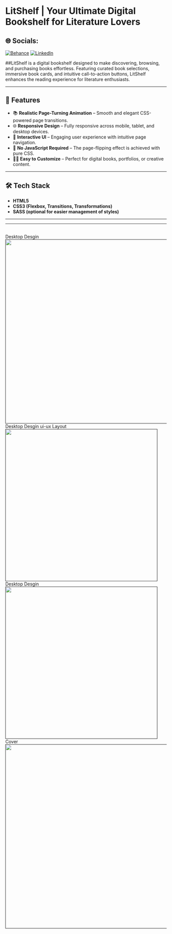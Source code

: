 # LitShelf | Your Ultimate Digital Bookshelf for Literature Lovers

## 🌐 Socials:
[![Behance](https://img.shields.io/badge/Behance-1769ff?logo=behance&logoColor=white)](https://behance.net/dhirukumar) [![LinkedIn](https://img.shields.io/badge/LinkedIn-%230077B5.svg?logo=linkedin&logoColor=white)](https://linkedin.com/in/dharmendraverma95) 

##LitShelf is a digital bookshelf designed to make discovering, browsing, and purchasing books effortless. Featuring curated book selections, immersive book cards, and intuitive call-to-action buttons, LitShelf enhances the reading experience for literature enthusiasts.


---
## 🚀 Features

- 📚 **Realistic Page-Turning Animation** – Smooth and elegant CSS-powered page transitions.
- 🌐 **Responsive Design** – Fully responsive across mobile, tablet, and desktop devices.
- 🎯 **Interactive UI** – Engaging user experience with intuitive page navigation.
- 🎨 **No JavaScript Required** – The page-flipping effect is achieved with pure CSS.
- 🧑‍💻 **Easy to Customize** – Perfect for digital books, portfolios, or creative content.

---

## 🛠️ Tech Stack

- **HTML5**
- **CSS3 (Flexbox, Transitions, Transformations)**
- **SASS (optional for easier management of styles)**

---
---

<br>
<span>Desktop Desgin</span><br/>
<a href="" target="_blank" >
<img src="" width="575px"/>
</a>
<br />
<span>Desktop Desgin ui-ux Layout</span><br/>
<a href="" target="_blank" >
<img src="" width="475px"/>
</a>
<br />
<span>Desktop Desgin</span><br/>
<a href="" target="_blank" >
<img src="" width="475px"/>
</a>
<br />
<span>Cover</span><br/>
<a href="" target="_blank" >
<img src="" width="575px"/>
</a>